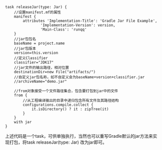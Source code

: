 


    task releaseJar(type: Jar) {
        //设置manifest.mf的属性
        manifest {
            attributes 'Implementation-Title': 'Gradle Jar File Example',
                    'Implementation-Version': version,
                    'Main-Class': 'runqq'
        }
        //jar包包名
        baseName = project.name
        //jar包版本
        version=this.version
        //定义Classifier
        classifier="JDK17"
        //jar文件的输出路径，相对位置
        destinationDir=new File("artifacts/")
        //自定义jar包名称，如不自定义会为baseName+version+classifier.jar
        //archiveName="demo.jar"
    
        //from对象接受一个文件路径集合，包含要打包到jar中的文件
        from {
            //从工程编译输出的目录中递归包含所有文件及其路径结构
            configurations.compile.collect {
                it.isDirectory() ? it : zipTree(it)
            }
        }
        with jar
    }






上述代码是一个task，可供单独执行，当然也可以重写Gradle默认的jar方法来实现打包，将task releaseJar(type: Jar) 改为jar即可。




